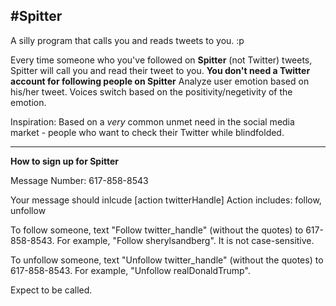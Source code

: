 #Spitter
----------
A silly program that calls you and reads tweets to you. :p

Every time someone who you've followed on **Spitter** (not Twitter) tweets, Spitter will call you and read their tweet to you.
**You don't need a Twitter account for following people on Spitter**
Analyze user emotion based on his/her tweet. Voices switch based on the positivity/negetivity of the emotion.

Inspiration:
Based on a *very* common unmet need in the social media market - people who want to check their Twitter while blindfolded.

----------
**How to sign up for Spitter**

Message Number: 617-858-8543

Your message should inlcude [action twitterHandle]
Action includes: follow, unfollow

To follow someone, text "Follow twitter_handle" (without the quotes) to 617-858-8543.
For example, "Follow sherylsandberg". It is not case-sensitive.

To unfollow someone, text "Unfollow twitter_handle" (without the quotes) to 617-858-8543.
For example, "Unfollow realDonaldTrump".

Expect to be called.



